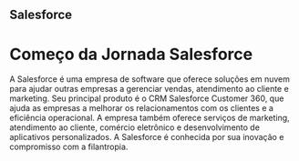 ## Salesforce 

# Começo da Jornada Salesforce 

A Salesforce é uma empresa de software que oferece soluções em nuvem para ajudar outras empresas a gerenciar vendas, atendimento ao cliente e marketing. Seu principal produto é o CRM Salesforce Customer 360, que ajuda as empresas a melhorar os relacionamentos com os clientes e a eficiência operacional. A empresa também oferece serviços de marketing, atendimento ao cliente, comércio eletrônico e desenvolvimento de aplicativos personalizados. A Salesforce é conhecida por sua inovação e compromisso com a filantropia.






